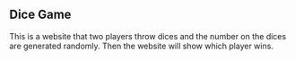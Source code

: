 ## Dice Game

This is a website that two players throw dices and the number on the dices are generated randomly. Then the website will show which player wins.

